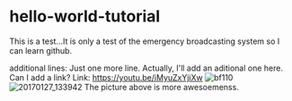 # hello-world-tutorial
This is a test...It is only a test of the emergency broadcasting system so I can learn github.

additional lines:
Just one more line.
Actually, I'll add an aditional one here.  Can I add a link?
Link: https://youtu.be/iMyuZxYjiXw
![bf110](https://user-images.githubusercontent.com/100898947/156895779-80f6b33a-1608-4bee-93a8-3fc8d455d95e.jpg)
![20170127_133942](https://user-images.githubusercontent.com/100898947/156896714-cb66edf2-3db7-46a1-9107-73613d905ede.jpg)
The picture above is more awesoemenss.

